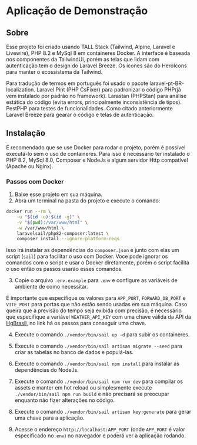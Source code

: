 # Aplicação de Demonstração

## Sobre

Esse projeto foi criado usando TALL Stack (Tailwind, Alpine, Laravel e Livewire), PHP 8.2 e MySql 8 em containeres Docker. A interface é baseada nos componentes da TailwindUi, porém as telas que lidam com autenticação tem o design do Laravel Breeze. Os ícones são do HeroIcons para manter o ecossistema da Tailwind.

Para tradução de termos em português foi usado o pacote laravel-pt-BR-localization. Laravel Pint (PHP CsFixer) para padronizar o código PHP(já vem instalado por padrão no framework). Larastan (PHPStan) para análise estática do código (evita errors, principalmente inconsistência de tipos). PestPHP para testes de funcionalidades. Como citado anteriormente Laravel Breeze para gearar o código e telas de autenticação.

## Instalação

É recomendado que se use Docker para rodar o projeto, porém é possível executá-lo sem o uso de containeres. Para isso é necessário ter instalado o PHP 8.2, MySql 8.0, Composer e NodeJs e algum servidor Http  compatível (Apache ou Nginx).

### Passos com Docker

  1. Baixe esse projeto em sua máquina.
  2. Abra um terminal na pasta do projeto e execute o comando:

```bash
docker run --rm \
    -u "$(id -u):$(id -g)" \
    -v "$(pwd):/var/www/html" \
    -w /var/www/html \
    laravelsail/php82-composer:latest \
    composer install --ignore-platform-reqs
```

Isso irá instalar as dependências do `composer.json` e junto com elas um script (`sail`) para facilitar o uso com Docker.
Voce pode ignorar os comandos com o script e usar o Docker diretamente, porém o script facilita o uso então os passos usarão esses comandos.

3. Copie o arquivo `.env.example` para `.env` e configure as variáveis de ambiente de como necessitar.

É importante que especifique os valores para `APP_PORT`, `FORWARD_DB_PORT` e `VITE_PORT` para portas que não estão sendo usadas em sua máquina.
Caso queira que a previsão do tempo seja exibida com precisão, é necessário que especifique a variável `WEATHER_API_KEY` com uma chave válida da API da [HgBrasil](https://hgbrasil.com/status/weather), no link há os passos para conseguir uma chave.

4. Execute o comando `./vendor/bin/sail up -d` para subir os containeres.

5. Execute o comando `./vendor/bin/sail artisan migrate --seed` para criar as tabelas no banco de dados e populá-las.

6. Execute o comando `./vendor/bin/sail npm install` para instalar as dependências do NodeJs.

7. Execute o comando `./vendor/bin/sail npm run dev` para compilar os assets e manter em hot reload ou simplesmente execute `./vendor/bin/sail npm run build` e não precisará se preocupar enquanto não fizer alterações no código.

8. Execute o comando `./vendor/bin/sail artisan key:generate` para gerar uma chave para a aplicação.

9. Acesse o endereço `http://localhost:APP_PORT` (onde `APP_PORT` é valor especificado no`.env`) no navegador e poderá ver a aplicação rodando.
